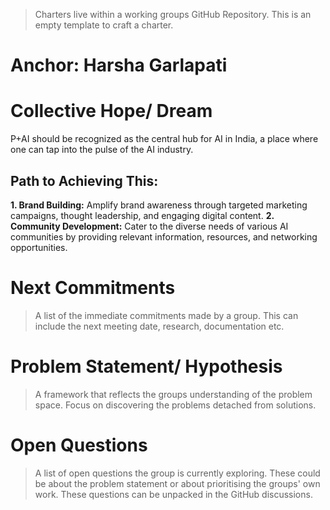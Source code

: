 > Charters live within a working groups GitHub Repository. This is an empty template to craft a charter.

# Anchor: Harsha Garlapati

# Collective Hope/ Dream
P+AI should be recognized as the central hub for AI in India, a place where one can tap into the pulse of the AI industry.

## Path to Achieving This:
**1. Brand Building:** Amplify brand awareness through targeted marketing campaigns, thought leadership, and engaging digital content.
**2. Community Development:** Cater to the diverse needs of various AI communities by providing relevant information, resources, and networking opportunities.

# Next Commitments
> A list of the immediate commitments made by a group. This can include the next meeting date, research, documentation etc.

# Problem Statement/ Hypothesis
> A framework that reflects the groups understanding of the problem space. Focus on discovering the problems detached from solutions.

# Open Questions
> A list of open questions the group is currently exploring. These could be about the problem statement or about prioritising the groups' own work. These questions can be unpacked in the GitHub discussions.
